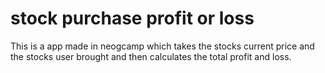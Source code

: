 # stock purchase profit or loss
 This is a app made in neogcamp which takes the stocks current price and the stocks user brought and then calculates the total profit and loss.
